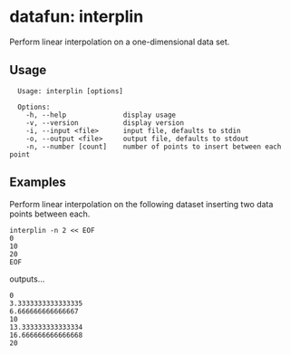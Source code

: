 datafun: interplin
==================

Perform linear interpolation on a one-dimensional data set.



Usage
-----

      Usage: interplin [options]

      Options:
        -h, --help              display usage
        -v, --version           display version
        -i, --input <file>      input file, defaults to stdin
        -o, --output <file>     output file, defaults to stdout
        -n, --number [count]    number of points to insert between each point


Examples
--------

Perform linear interpolation on the following dataset inserting two data points between each.

    interplin -n 2 << EOF
    0
    10
    20
    EOF

outputs...

    0
    3.3333333333333335
    6.666666666666667
    10
    13.333333333333334
    16.666666666666668
    20






